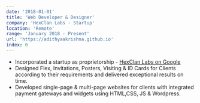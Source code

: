 ```yaml
---
date: '2018-01-01'
title: 'Web Developer & Designer'
company: 'HexClan Labs - Startup'
location: 'Remote'
range: 'January 2018 - Present'
url: 'https://adithyaakrishna.github.io'
index: 0
---
```


- Incorporated a startup as proprietorship - [HexClan Labs on Google](https://www.google.com/search?q=HexClan+Labs&sca_esv=572530057&source=hp&ei=1o8mZbXpE9eL2roP6-eUMA&iflsig=AO6bgOgAAAAAZSad5qGY2EKjRmArkuREbYLOjefgrOtT&ved=0ahUKEwi1rKDC-u2BAxXXhVYBHeszBQYQ4dUDCAo&uact=5&oq=HexClan+Labs&gs_lp=Egdnd3Mtd2l6IgxIZXhDbGFuIExhYnMyAhAmSI4ZUABY9RVwAHgAkAEAmAF2oAGACaoBAzguNLgBA8gBAPgBAcICCxAAGIAEGLEDGIMBwgILEAAYigUYsQMYgwHCAhEQLhiDARjHARixAxjRAxiABMICCxAuGIAEGLEDGIMBwgIFEAAYgATCAgUQLhiABMICCBAuGIAEGLEDwgIIEAAYgAQYsQPCAhEQLhiABBixAxiDARjHARjRA8ICBBAAGAPCAgsQLhiABBjHARivAcICBxAAGIAEGArCAgsQLhiABBjHARjRA8ICCBAuGIAEGOUEwgIKEAAYgAQYsQMYCsICChAuGIAEGOUEGAo&sclient=gws-wiz&bshm=rimc/1)
- Designed Flex, Invitations, Posters, Visiting & ID Cards for Clients according to their requirements and delivered exceptional results on time.
- Developed single-page & multi-page websites for clients with integrated payment gateways and widgets using HTML,CSS, JS & Wordpress.



